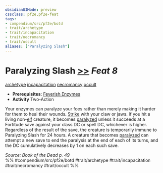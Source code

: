 ```yaml
---
obsidianUIMode: preview
cssclass: pf2e,pf2e-feat
tags:
- compendium/src/pf2e/botd
- trait/archetype
- trait/incapacitation
- trait/necromancy
- trait/occult
aliases: ["Paralyzing Slash"]
---
```

# Paralyzing Slash  [>>](chapter-9-playing-the-game.md#Actions "Two-Action") *Feat 8*  
[archetype](archetype.md "Archetype Feat Trait")  [incapacitation](incapacitation.md "Incapacitation Effect Trait")  [necromancy](necromancy.md "Necromancy School Trait")  [occult](occult.md "Occult Tradition Trait")  

- **Prerequisites**: [Feverish Enzymes](feverish-enzymes-botd.md)
- **Activity** Two-Action

Your enzymes can paralyze your foes rather than merely making it harder for them to heal their wounds. [Strike](strike.md) with your claw or jaws. If you hit a living non-[elf](elf.md "Elf Ancestry & Heritage Trait") creature, it becomes [paralyzed](conditions.md#Paralyzed) unless it succeeds at a Fortitude save against your class DC or spell DC, whichever is higher. Regardless of the result of the save, the creature is temporarily immune to Paralyzing Slash for 24 hours. A creature that becomes [paralyzed](conditions.md#Paralyzed) can attempt a new save to end the paralysis at the end of each of its turns, and the DC cumulatively decreases by 1 on each such save.

*Source: Book of the Dead p. 49*  
%% #compendium/src/pf2e/botd #trait/archetype #trait/incapacitation #trait/necromancy #trait/occult %%